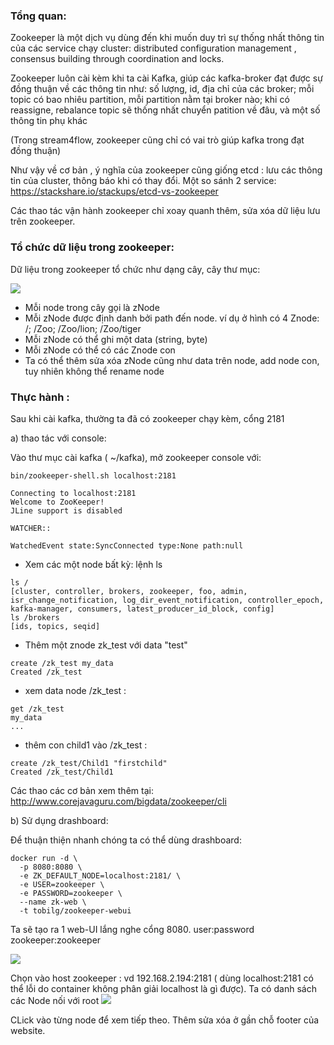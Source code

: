 ### Tổng quan:

Zookeeper là một dịch vụ dùng đến khi muốn duy trì sự thống nhất thông tin của các service chạy cluster: distributed configuration management , consensus building through coordination and locks. 

Zookeeper luôn cài kèm khi ta cài Kafka, giúp các kafka-broker đạt được sự đồng thuận về các thông tin như: số lượng, id, địa chỉ của các broker; mỗi topic có bao nhiêu partition, mỗi partition nằm tại broker nào; khi có reassigne, rebalance topic sẽ thống nhất chuyển patition về đâu, và một số thông tin phụ khác

(Trong stream4flow, zookeeper cũng chỉ có vai trò giúp kafka trong đạt đồng thuận)

Như vậy về cơ bản , ý nghĩa của zookeeper cũng giống etcd : lưu các thông tin của cluster, thông báo khi có thay đổi. Một so sánh 2 service: https://stackshare.io/stackups/etcd-vs-zookeeper

Các thao tác vận hành zookeeper chỉ xoay quanh thêm, sửa xóa dữ liệu lưu trên zookeeper.

### Tổ chức dữ liệu trong zookeeper:

Dữ liệu trong zookeeper tổ chức như dạng cây, cây thư mục: 

![](../../images/zoo.PNG)

* Mỗi node trong cây gọi là zNode
* Mỗi zNode được định danh bởi path đến node. ví dụ ở hình có 4 Znode: /; /Zoo; /Zoo/lion; /Zoo/tiger
* Mỗi zNode có thể ghi một data (string, byte) 
* Mỗi zNode có thể có các Znode con
* Ta có thể thêm sửa xóa zNode cũng như data trên node, add node con, tuy nhiên không thể rename node

### Thực hành :
Sau khi cài kafka, thường ta đã có zookeeper chạy kèm, cổng 2181

a) thao tác với console:

Vào thư mục cài kafka ( ~/kafka), mở zookeeper console với:

```
bin/zookeeper-shell.sh localhost:2181

Connecting to localhost:2181
Welcome to ZooKeeper!
JLine support is disabled

WATCHER::

WatchedEvent state:SyncConnected type:None path:null

```

* Xem các một node bất kỳ: lệnh ls

```
ls /
[cluster, controller, brokers, zookeeper, foo, admin, isr_change_notification, log_dir_event_notification, controller_epoch, kafka-manager, consumers, latest_producer_id_block, config]
ls /brokers
[ids, topics, seqid]

```

* Thêm một znode zk_test với data "test"

```
create /zk_test my_data
Created /zk_test

```

* xem data node /zk_test :

```
get /zk_test
my_data
...

```

* thêm con child1 vào /zk_test :
```
create /zk_test/Child1 "firstchild"
Created /zk_test/Child1
```

Các thao các cơ bản xem thêm tại: http://www.corejavaguru.com/bigdata/zookeeper/cli

b) Sử dụng drashboard:

Để thuận thiện nhanh chóng ta có thể dùng drashboard:

```
docker run -d \
  -p 8080:8080 \
  -e ZK_DEFAULT_NODE=localhost:2181/ \
  -e USER=zookeeper \
  -e PASSWORD=zookeeper \
  --name zk-web \
  -t tobilg/zookeeper-webui
```

Ta sẽ tạo ra 1 web-UI lắng nghe cổng 8080. user:password zookeeper:zookeeper

![](../../images/zooweb.PNG)

Chọn vào host zookeeper : vd 192.168.2.194:2181 ( dùng localhost:2181 có thể lỗi do container không phân giải localhost là gì được). Ta có danh sách các Node nối với root
![](../../images/zooweb1.PNG)

CLick vào từng node để xem tiếp theo. Thêm sửa xóa ở gần chỗ footer của website.
